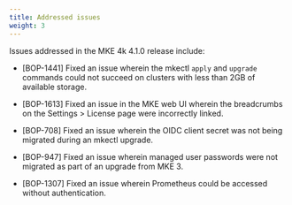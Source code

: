 ```yaml
---
title: Addressed issues
weight: 3
---
```


Issues addressed in the MKE 4k 4.1.0 release include:

- [BOP-1441] Fixed an issue wherein the mkectl ``apply`` and ``upgrade``
  commands could not succeed on clusters with less than 2GB of available
  storage.

- [BOP-1613] Fixed an issue in the MKE web UI wherein the breadcrumbs on the
  Settings > License page were incorrectly linked.

- [BOP-708] Fixed an issue wherein the OIDC client secret was not being
  migrated during an mkectl upgrade.

- [BOP-947] Fixed an issue wherein managed user passwords were not migrated as
  part of an upgrade from MKE 3.

- [BOP-1307] Fixed an issue wherein Prometheus could be accessed without
  authentication.